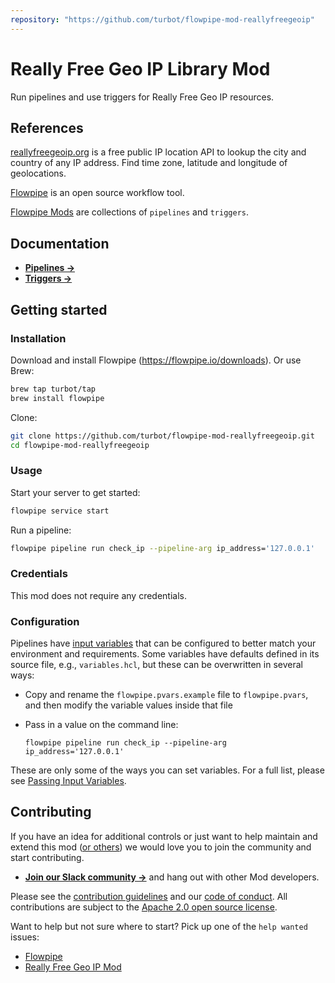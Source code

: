 ```yaml
---
repository: "https://github.com/turbot/flowpipe-mod-reallyfreegeoip"
---
```


# Really Free Geo IP Library Mod

Run pipelines and use triggers for Really Free Geo IP resources.

## References

[reallyfreegeoip.org](https://reallyfreegeoip.org) is a free public IP location API to lookup the city and country of any IP address. Find time zone, latitude and longitude of geolocations.

[Flowpipe](https://flowpipe.io) is an open source workflow tool.

[Flowpipe Mods](https://flowpipe.io/docs/reference/mod-resources#mod) are collections of `pipelines` and `triggers`.

## Documentation

- **[Pipelines →](https://hub.flowpipe.io/mods/turbot/reallyfreegeoip/pipelines)**
- **[Triggers →](https://hub.flowpipe.io/mods/turbot/reallyfreegeoip/triggers)**

## Getting started

### Installation

Download and install Flowpipe (https://flowpipe.io/downloads). Or use Brew:

```sh
brew tap turbot/tap
brew install flowpipe
```

Clone:

```sh
git clone https://github.com/turbot/flowpipe-mod-reallyfreegeoip.git
cd flowpipe-mod-reallyfreegeoip
```

### Usage

Start your server to get started:

```sh
flowpipe service start
```

Run a pipeline:

```sh
flowpipe pipeline run check_ip --pipeline-arg ip_address='127.0.0.1'
```

### Credentials

This mod does not require any credentials.

### Configuration

Pipelines have [input variables](https://flowpipe.io/docs/using-flowpipe/mod-variables) that can be configured to better match your environment and requirements. Some variables have defaults defined in its source file, e.g., `variables.hcl`, but these can be overwritten in several ways:

- Copy and rename the `flowpipe.pvars.example` file to `flowpipe.pvars`, and then modify the variable values inside that file
- Pass in a value on the command line:

  ```shell
  flowpipe pipeline run check_ip --pipeline-arg ip_address='127.0.0.1'
  ```

These are only some of the ways you can set variables. For a full list, please see [Passing Input Variables](https://flowpipe.io/docs/using-flowpipe/mod-variables#passing-input-variables).

## Contributing

If you have an idea for additional controls or just want to help maintain and extend this mod ([or others](https://github.com/topics/flowpipe-mod)) we would love you to join the community and start contributing.

- **[Join our Slack community →](https://flowpipe.io/community/join)** and hang out with other Mod developers.

Please see the [contribution guidelines](https://github.com/turbot/flowpipe/blob/main/CONTRIBUTING.md) and our [code of conduct](https://github.com/turbot/flowpipe/blob/main/CODE_OF_CONDUCT.md). All contributions are subject to the [Apache 2.0 open source license](https://github.com/turbot/flowpipe-mod-reallyfreegeoip/blob/main/LICENSE).

Want to help but not sure where to start? Pick up one of the `help wanted` issues:

- [Flowpipe](https://github.com/turbot/flowpipe/labels/help%20wanted)
- [Really Free Geo IP Mod](https://github.com/turbot/flowpipe-mod-reallyfreegeoip/labels/help%20wanted)
